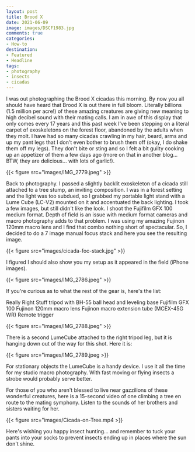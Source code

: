 ```yaml
---
layout: post
title: Brood X
date: 2021-06-09
image: images/DSCF1983.jpg
comments: true
categories: 
- How-to
destination: 
- Featured
- Headline
tags:
- photography
- insects
- cicadas
---
```


I was out photographing the Brood X cicadas this morning. By now you all should have heard that Brood X is out there in full bloom. Literally billions (1.5 million per acre!) of these amazing creatures are giving new meaning to high decibel sound with their mating calls. I am in awe of this display that only comes every 17 years and this past week I've been stepping on a literal carpet of exoskeletons on the forest floor, abandoned by the adults when they molt. I have had so many cicadas crawling in my hair, beard, arms and up my pant legs that I don't even bother to brush them off (okay, I do shake them off my legs). They don't bite or sting and so I felt a bit guilty cooking up an appetizer of them a few days ago (more on that in another blog... BTW, they are delicious... with lots of garlic!). 

{{< figure src="images/IMG_2779.jpeg" >}}

Back to photography. I passed a slightly backlit exoskeleton of a cicada still attached to a tree stump, an inviting composition. I was in a forest setting and the light was too subdued, so I grabbed my portable light stand with a Lume Cube (LC-V2) mounted on it and accentuated the back lighting. I took a few images, but still didn't like the look. I shoot the Fujifilm GFX 100 medium format. Depth of field is an issue with medium format cameras and macro photography adds to that problem. I was using my amazing Fujinon 120mm macro lens and I find that combo nothing short of spectacular. So, I decided to do a 7 image manual focus stack and here you see the resulting image. 

{{< figure src="images/cicada-foc-stack.jpg" >}}

I figured I should also show you my setup as it appeared in the field (iPhone images). 

{{< figure src="images/IMG_2786.jpeg" >}}

If you're curious as to what the rest of the gear is, here's the list:

Really Right Stuff tripod with BH-55 ball head and leveling base
Fujifilm GFX 100
Fujinon 120mm macro lens
Fujinon macro extension tube (MCEX-45G WR)
Remote trigger

{{< figure src="images/IMG_2788.jpeg" >}}

There is a second LumeCube attached to the right tripod leg, but it is hanging down out of the way for this shot. Here it is:

{{< figure src="images/IMG_2789.jpeg >}}

For stationary objects the LumeCube is a handy device. I use it all the time for my studio macro photography. With fast moving or flying insects a strobe would probably serve better. 

For those of you who aren't blessed to live near gazzilions of these wonderful creatures, here is a 15-second video of one climbing a tree en route to the mating symphony. Listen to the sounds of her brothers and sisters waiting for her. 

{{< figure src="images/Cicada-on-Tree.mp4 >}}

Here's wishing you happy insect hunting... and remember to tuck your pants into your socks to prevent insects ending up in places where the sun don't shine. 